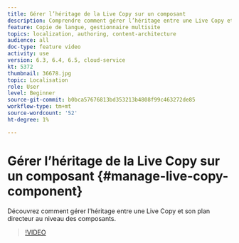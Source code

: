 ```yaml
---
title: Gérer l’héritage de la Live Copy sur un composant
description: Comprendre comment gérer l’héritage entre une Live Copy et son plan directeur au niveau du composant
feature: Copie de langue, gestionnaire multisite
topics: localization, authoring, content-architecture
audience: all
doc-type: feature video
activity: use
version: 6.3, 6.4, 6.5, cloud-service
kt: 5372
thumbnail: 36678.jpg
topic: Localisation
role: User
level: Beginner
source-git-commit: b0bca57676813bd353213b4808f99c463272de85
workflow-type: tm+mt
source-wordcount: '52'
ht-degree: 1%

---
```



# Gérer l’héritage de la Live Copy sur un composant {#manage-live-copy-component}

Découvrez comment gérer l’héritage entre une Live Copy et son plan directeur au niveau des composants.

>[!VIDEO](https://video.tv.adobe.com/v/36678?quality=12&learn=on)
